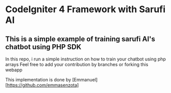 # CodeIgniter 4 Framework with Sarufi AI

## This is a simple example of training  sarufi AI's chatbot using PHP SDK

In this repo, i run a simple instruction on how to train your chatbot using php arrays 
Feel free to add your contribution by branches or forking this webapp

This implementation is done by [Emmanuel][https://github.com/emmasenzota]
